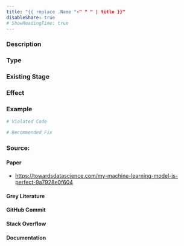 ```yaml
---
title: "{{ replace .Name "-" " " | title }}"
disableShare: true
# ShowReadingTime: true
---
```


### Description


### Type


### Existing Stage


### Effect


### Example

```python
# Violated Code

# Recommended Fix

```

### Source:

#### Paper 
- https://towardsdatascience.com/my-machine-learning-model-is-perfect-9a7928e0f604

#### Grey Literature

#### GitHub Commit

#### Stack Overflow

#### Documentation


